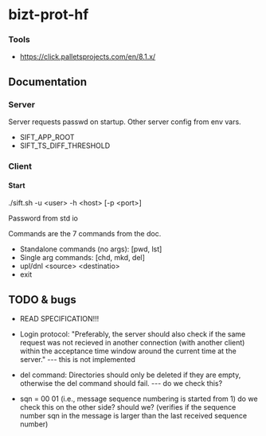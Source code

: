 # bizt-prot-hf

### Tools
- https://click.palletsprojects.com/en/8.1.x/

## Documentation

### Server

Server requests passwd on startup. Other server config from env vars.

- SIFT_APP_ROOT
- SIFT_TS_DIFF_THRESHOLD

### Client

#### Start

./sift.sh -u \<user> -h \<host> [-p \<port>]

Password from std io

Commands are the 7 commands from the doc.

- Standalone commands (no args): [pwd, lst]
- Single arg commands: [chd, mkd, del]
- upl/dnl \<source> \<destinatio>
- exit

## TODO & bugs

- READ SPECIFICATION!!!

- Login protocol: "Preferably, the server should also check if the same request was not recieved in another connection (with another client) within the acceptance time window around the current time at the server." --- this is not implemented
- del command:  Directories should only be deleted if they are empty, otherwise the del command should fail. --- do we check this?

- sqn = 00 01 (i.e., message sequence numbering is started from 1) do we check this on the other side? should we? (verifies if the sequence number sqn in the message is larger than the last received sequence number)
